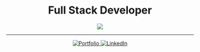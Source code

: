 <h1 align="center">Full Stack Developer</h1>

<p align="center">
  <img src="https://readme-typing-svg.herokuapp.com?font=Fira+Code&weight=500&size=22&pause=1000&center=true&vCenter=true&width=450&lines=I+am+Aissa+Bedr;I+%E2%9D%A4+Solid.js+%26+TypeScript" />
</p>

---

<p align="center">
  <a href="https://aissabedr.vercel.app">
    <img src="https://img.shields.io/badge/Portfolio-121212?logo=vercel&logoColor=white" alt="Portfolio" />
  </a>
  <a href="https://www.linkedin.com/in/aissa-dev">
    <img src="https://img.shields.io/badge/LinkedIn-0A66C2?logo=linkedin&logoColor=white" alt="LinkedIn" />
  </a>
</p>
